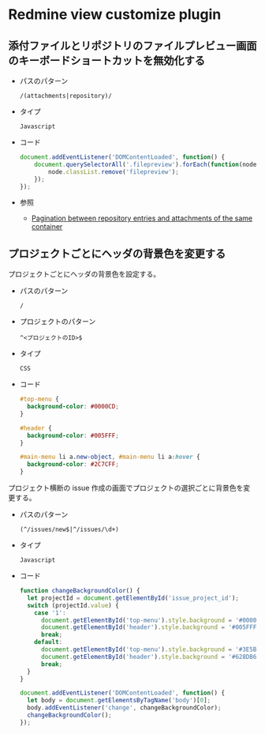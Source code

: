 # Redmine view customize plugin

## 添付ファイルとリポジトリのファイルプレビュー画面のキーボードショートカットを無効化する

* パスのパターン
  ```
  /(attachments|repository)/
  ```

* タイプ
  ```
  Javascript
  ```

* コード
  ```javascript
  document.addEventListener('DOMContentLoaded', function() {
      document.querySelectorAll('.filepreview').forEach(function(node) {
          node.classList.remove('filepreview');
      });
  });
  ```

* 参照
  - [Pagination between repository entries and attachments of the same container](https://www.redmine.org/issues/29395)

## プロジェクトごとにヘッダの背景色を変更する

プロジェクトごとにヘッダの背景色を設定する。

* パスのパターン
  ```
  /
  ```

* プロジェクトのパターン
  ```
  ^<プロジェクトのID>$
  ```

* タイプ
  ```
  CSS
  ```

* コード
  ```css
  #top-menu {
    background-color: #0000CD;
  }

  #header {
    background-color: #005FFF;
  }

  #main-menu li a.new-object, #main-menu li a:hover {
    background-color: #2C7CFF;
  }
  ```

プロジェクト横断の issue 作成の画面でプロジェクトの選択ごとに背景色を変更する。

* パスのパターン
  ```
  (^/issues/new$|^/issues/\d+)
  ```

* タイプ
  ```
  Javascript
  ```

* コード
  ```javascript
  function changeBackgroundColor() {
    let projectId = document.getElementById('issue_project_id');
    switch (projectId.value) {
      case '1':
        document.getElementById('top-menu').style.background = '#0000CD';
        document.getElementById('header').style.background = '#005FFF';
        break;
      default:
        document.getElementById('top-menu').style.background = '#3E5B76';
        document.getElementById('header').style.background = '#628DB6';
        break;
    }
  }

  document.addEventListener('DOMContentLoaded', function() {
    let body = document.getElementsByTagName('body')[0];
    body.addEventListener('change', changeBackgroundColor);
    changeBackgroundColor();
  });
  ```
